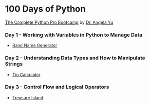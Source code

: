 # 100 Days of Python
[The Complete Python Pro Bootcamp](https://www.udemy.com/course/100-days-of-code/) by [Dr. Angela Yu](https://www.udemy.com/user/4b4368a3-b5c8-4529-aa65-2056ec31f37e/)

### Day 1 - Working with Variables in Python to Manage Data
* [Band Name Generator](day01/.)

### Day 2 - Understanding Data Types and How to Manipulate Strings
* [Tip Calculator](day02/.)

### Day 3 - Control Flow and Logical Operators
* [Treasure Island](day03/.)
